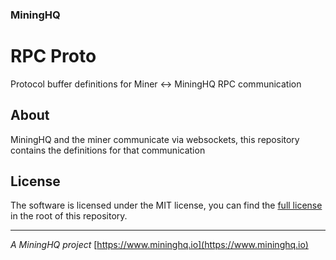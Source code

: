 ### MiningHQ

# RPC Proto

Protocol buffer definitions for Miner <-> MiningHQ RPC communication

## About

MiningHQ and the miner communicate via websockets, this repository
contains the definitions for that communication

## License

The software is licensed under the MIT license, you can find the
[full license](LICENSE) in the root of this repository.

---
*A MiningHQ project*
[https://www.mininghq.io](https://www.mininghq.io)
